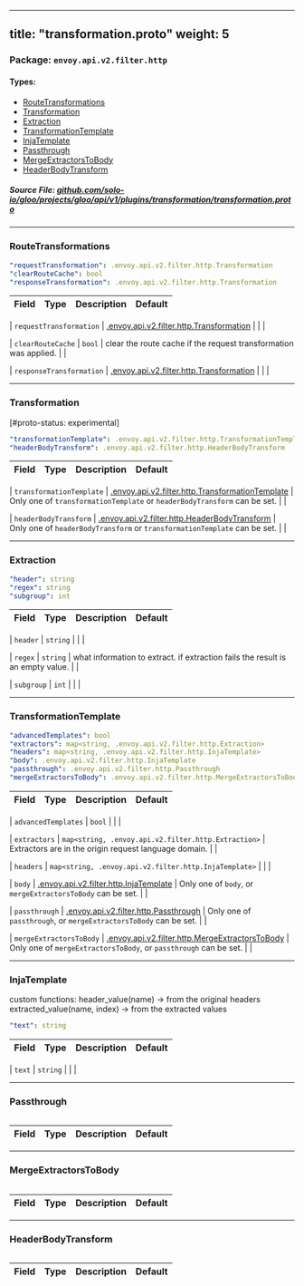 
---
title: "transformation.proto"
weight: 5
---

<!-- Code generated by solo-kit. DO NOT EDIT. -->


### Package: `envoy.api.v2.filter.http` 
#### Types:


- [RouteTransformations](#routetransformations)
- [Transformation](#transformation)
- [Extraction](#extraction)
- [TransformationTemplate](#transformationtemplate)
- [InjaTemplate](#injatemplate)
- [Passthrough](#passthrough)
- [MergeExtractorsToBody](#mergeextractorstobody)
- [HeaderBodyTransform](#headerbodytransform)
  



##### Source File: [github.com/solo-io/gloo/projects/gloo/api/v1/plugins/transformation/transformation.proto](https://github.com/solo-io/gloo/blob/master/projects/gloo/api/v1/plugins/transformation/transformation.proto)





---
### RouteTransformations



```yaml
"requestTransformation": .envoy.api.v2.filter.http.Transformation
"clearRouteCache": bool
"responseTransformation": .envoy.api.v2.filter.http.Transformation

```

| Field | Type | Description | Default |
| ----- | ---- | ----------- |----------- | 



| `requestTransformation` | [.envoy.api.v2.filter.http.Transformation](../transformation.proto.sk#transformation) |   |  |



| `clearRouteCache` | `bool` |  clear the route cache if the request transformation was applied.  |  |



| `responseTransformation` | [.envoy.api.v2.filter.http.Transformation](../transformation.proto.sk#transformation) |   |  |




---
### Transformation

 
[#proto-status: experimental]

```yaml
"transformationTemplate": .envoy.api.v2.filter.http.TransformationTemplate
"headerBodyTransform": .envoy.api.v2.filter.http.HeaderBodyTransform

```

| Field | Type | Description | Default |
| ----- | ---- | ----------- |----------- | 



| `transformationTemplate` | [.envoy.api.v2.filter.http.TransformationTemplate](../transformation.proto.sk#transformationtemplate) |   Only one of `transformationTemplate` or `headerBodyTransform` can be set. |  |



| `headerBodyTransform` | [.envoy.api.v2.filter.http.HeaderBodyTransform](../transformation.proto.sk#headerbodytransform) |   Only one of `headerBodyTransform` or `transformationTemplate` can be set. |  |




---
### Extraction



```yaml
"header": string
"regex": string
"subgroup": int

```

| Field | Type | Description | Default |
| ----- | ---- | ----------- |----------- | 



| `header` | `string` |   |  |



| `regex` | `string` |  what information to extract. if extraction fails the result is an empty value.  |  |



| `subgroup` | `int` |   |  |




---
### TransformationTemplate



```yaml
"advancedTemplates": bool
"extractors": map<string, .envoy.api.v2.filter.http.Extraction>
"headers": map<string, .envoy.api.v2.filter.http.InjaTemplate>
"body": .envoy.api.v2.filter.http.InjaTemplate
"passthrough": .envoy.api.v2.filter.http.Passthrough
"mergeExtractorsToBody": .envoy.api.v2.filter.http.MergeExtractorsToBody

```

| Field | Type | Description | Default |
| ----- | ---- | ----------- |----------- | 



| `advancedTemplates` | `bool` |   |  |



| `extractors` | `map<string, .envoy.api.v2.filter.http.Extraction>` |  Extractors are in the origin request language domain.  |  |



| `headers` | `map<string, .envoy.api.v2.filter.http.InjaTemplate>` |   |  |



| `body` | [.envoy.api.v2.filter.http.InjaTemplate](../transformation.proto.sk#injatemplate) |   Only one of `body`, or `mergeExtractorsToBody` can be set. |  |



| `passthrough` | [.envoy.api.v2.filter.http.Passthrough](../transformation.proto.sk#passthrough) |   Only one of `passthrough`, or `mergeExtractorsToBody` can be set. |  |



| `mergeExtractorsToBody` | [.envoy.api.v2.filter.http.MergeExtractorsToBody](../transformation.proto.sk#mergeextractorstobody) |   Only one of `mergeExtractorsToBody`, or `passthrough` can be set. |  |




---
### InjaTemplate

 
custom functions:
header_value(name) -> from the original headers
extracted_value(name, index) -> from the extracted values

```yaml
"text": string

```

| Field | Type | Description | Default |
| ----- | ---- | ----------- |----------- | 



| `text` | `string` |   |  |




---
### Passthrough



```yaml

```

| Field | Type | Description | Default |
| ----- | ---- | ----------- |----------- | 




---
### MergeExtractorsToBody



```yaml

```

| Field | Type | Description | Default |
| ----- | ---- | ----------- |----------- | 




---
### HeaderBodyTransform



```yaml

```

| Field | Type | Description | Default |
| ----- | ---- | ----------- |----------- | 





<!-- Start of HubSpot Embed Code -->
<script type="text/javascript" id="hs-script-loader" async defer src="//js.hs-scripts.com/5130874.js"></script>
<!-- End of HubSpot Embed Code -->

